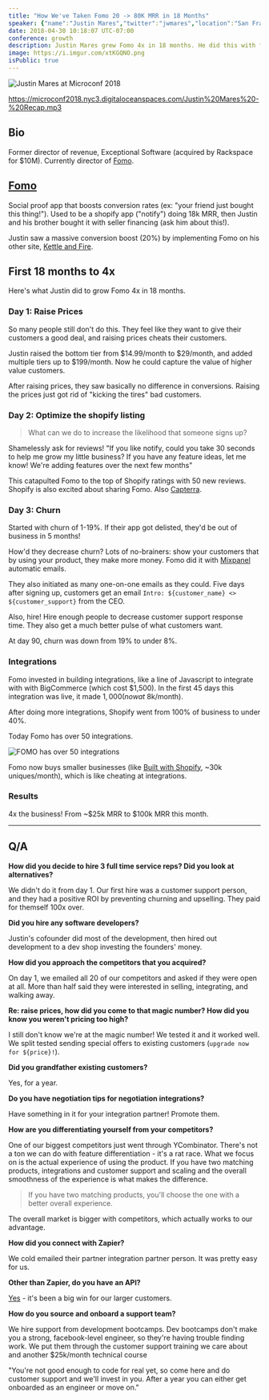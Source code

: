 ```yaml
---
title: "How We've Taken Fomo 20 -> 80K MRR in 18 Months"
speaker: {"name":"Justin Mares","twitter":"jwmares","location":"San Francisco","description":"Founder, @kettleandfire. Builder, @usefomo. Co-author, @tractionbook.","verified":true,"image":"https://pbs.twimg.com/profile_images/702974311611518976/6hfJSIFI.jpg","website":"http://justinmares.com","title": "Co-Owner, FOMO", "bioUrl": "https://www.microconf.com/growth/speakers/justin-mares/"}
date: 2018-04-30 10:18:07 UTC-07:00
conference: growth
description: Justin Mares grew Fomo 4x in 18 months. He did this with four simple changes that could apply to any product.
image: https://i.imgur.com/xtKGQNO.png
isPublic: true
---
```


![Justin Mares at Microconf 2018](https://i.imgur.com/Qf01UyI.jpg)

https://microconf2018.nyc3.digitaloceanspaces.com/Justin%20Mares%20-%20Recap.mp3

## Bio

Former director of revenue, Exceptional Software (acquired by Rackspace for $10M). Currently director of [Fomo](https://usefomo.com).

## [Fomo](https://usefomo.com)

Social proof app that boosts conversion rates (ex: "your friend just bought this thing!"). Used to be a shopify app ("notify") doing 18k MRR, then Justin and his brother bought it with seller financing (ask him about this!).

Justin saw a massive conversion boost (20%) by implementing Fomo on his other site, [Kettle and Fire](https://www.kettleandfire.com/).

## First 18 months to 4x

Here's what Justin did to grow Fomo 4x in 18 months.

### Day 1: Raise Prices

So many people still don't do this. They feel like they want to give their customers a good deal, and raising prices cheats their customers.

Justin raised the bottom tier from $14.99/month to $29/month, and added multiple tiers up to $199/month. Now he could capture the value of higher value customers.

After raising prices, they saw basically no difference in conversions. Raising the prices just got rid of "kicking the tires" bad customers.

### Day 2: Optimize the shopify listing

> What can we do to increase the likelihood that someone signs up?

Shamelessly ask for reviews! "If you like notify, could you take 30 seconds to help me grow my little business? If you have any feature ideas, let me know! We're adding features over the next few months"

This catapulted Fomo to the top of Shopify ratings with 50 new reviews. Shopify is also excited about sharing Fomo. Also [Capterra](https://www.capterra.com/).

### Day 3: Churn

Started with churn of 1-19%. If their app got delisted, they'd be out of business in 5 months!

How'd they decrease churn? Lots of no-brainers: show your customers that by using your product, they make more money. Fomo did it with [Mixpanel](https://mixpanel.com) automatic emails.

They also initiated as many one-on-one emails as they could. Five days after signing up, customers get an email `Intro: ${customer_name} <> ${customer_support}` from the CEO.

Also, hire! Hire enough people to decrease customer support response time. They also get a much better pulse of what customers want.

At day 90, churn was down from 19% to under 8%.

### Integrations

Fomo invested in building integrations, like a line of Javascript to integrate with with BigCommerce (which cost $1,500). In the first 45 days this integration was live, it made $1,000 (now at ~$8k/month).

After doing more integrations, Shopify went from 100% of business to under 40%.

Today Fomo has over 50 integrations.

![FOMO has over 50 integrations](https://i.imgur.com/CrhrxCk.png)

Fomo now buys smaller businesses (like [Built with Shopify](https://www.builtwithshopify.com/), ~30k uniques/month), which is like cheating at integrations.

### Results

4x the business! From ~$25k MRR to $100k MRR this month.

---

## Q/A

**How did you decide to hire 3 full time service reps? Did you look at alternatives?**

We didn't do it from day 1. Our first hire was a customer support person, and they had a positive ROI by preventing churning and upselling. They paid for themself 100x over.

**Did you hire any software developers?**

Justin's cofounder did most of the development, then hired out development to a dev shop investing the founders' money.

**How did you approach the competitors that you acquired?**

On day 1, we emailed all 20 of our competitors and asked if they were open at all. More than half said they were interested in selling, integrating, and walking away.

**Re: raise prices, how did you come to that magic number? How did you know you weren't pricing too high?**

I still don't know we're at the magic number! We tested it and it worked well. We split tested sending special offers to existing customers (`upgrade now for ${price}!`).

**Did you grandfather existing customers?**

Yes, for a year.

**Do you have negotiation tips for negotiation integrations?**

Have something in it for your integration partner! Promote them.

**How are you differentiating yourself from your competitors?**

One of our biggest competitors just went through YCombinator. There's not a ton we can do with feature differentiation - it's a rat race. What we focus on is the actual experience of using the product. If you have two matching products, integrations and customer support and scaling and the overall smoothness of the experience is what makes the difference.

> If you have two matching products, you'll choose the one with a better overall experience.

The overall market is bigger with competitors, which actually works to our advantage.

**How did you connect with Zapier?**

We cold emailed their partner integration partner person. It was pretty easy for us.

**Other than Zapier, do you have an API?**

[Yes](https://www.programmableweb.com/api/fomo) - it's been a big win for our larger customers.

**How do you source and onboard a support team?**

We hire support from development bootcamps. Dev bootcamps don't make you a strong, facebook-level engineer, so they're having trouble finding work. We put them through the customer support training we care about and another $25k/month technical course

"You're not good enough to code for real yet, so come here and do customer support and we'll invest in you. After a year you can either get onboarded as an engineer or move on."
